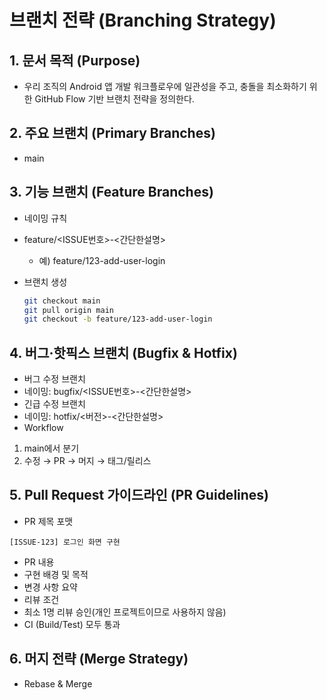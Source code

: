 # 브랜치 전략 (Branching Strategy)

## 1. 문서 목적 (Purpose)
- 우리 조직의 Android 앱 개발 워크플로우에 일관성을 주고, 충돌을 최소화하기 위한 GitHub Flow 기반 브랜치 전략을 정의한다.

## 2. 주요 브랜치 (Primary Branches)
- main

## 3. 기능 브랜치 (Feature Branches)
- 네이밍 규칙
- feature/<ISSUE번호>-<간단한설명>
  - 예) feature/123-add-user-login

- 브랜치 생성
  ```bash
  git checkout main
  git pull origin main
  git checkout -b feature/123-add-user-login
  ```


## 4. 버그·핫픽스 브랜치 (Bugfix & Hotfix)
-	버그 수정 브랜치
-	네이밍: bugfix/<ISSUE번호>-<간단한설명>
-	긴급 수정 브랜치
-	네이밍: hotfix/<버전>-<간단한설명>
-	Workflow
  1.	main에서 분기
  2.	수정 → PR → 머지 → 태그/릴리스

## 5. Pull Request 가이드라인 (PR Guidelines)
-	PR 제목 포맷
  ``` text
  [ISSUE-123] 로그인 화면 구현
  ```
-	PR 내용
-	구현 배경 및 목적
-	변경 사항 요약
-	리뷰 조건
-	최소 1명 리뷰 승인(개인 프로젝트이므로 사용하지 않음)
-	CI (Build/Test) 모두 통과

## 6. 머지 전략 (Merge Strategy)
-	Rebase & Merge
